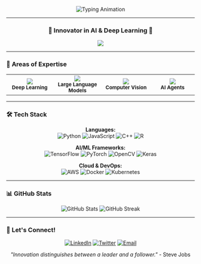 <!-- Profile Header with Animated SVG and Emojis -->
<p align="center">
  <img src="https://readme-typing-svg.herokuapp.com?font=Fira+Code&size=32&duration=2500&pause=800&color=F59E42&center=true&vCenter=true&width=600&lines=Hi+My+name+is+ulasdesouza+👋;Welcome+to+my+GitHub+profile!;I+love+coding+and+creating+amazing+things" alt="Typing Animation" />
</p>

---

<h3 align="center">🚀 <b>Innovator in AI & Deep Learning</b> 🚀</h3>

<div align="center">
  <img src="https://skillicons.dev/icons?i=python,cpp,js,r,aws,docker,kubernetes,githubactions,opencv,pytorch,tensorflow,keras" />
</div>

---

### 🧠 **Areas of Expertise**

<div align="center">
  <table>
    <tr>
      <td align="center" width="200">
        <img src="https://img.shields.io/badge/Deep%20Learning-0A0A0A?style=for-the-badge&logo=tensorflow&logoColor=FF6F00" /><br>
        <sub><b>Deep Learning</b></sub>
      </td>
      <td align="center" width="200">
        <img src="https://img.shields.io/badge/LLMs-FFD700?style=for-the-badge&logo=openai&logoColor=black" /><br>
        <sub><b>Large Language Models</b></sub>
      </td>
      <td align="center" width="200">
        <img src="https://img.shields.io/badge/Computer%20Vision-4B0082?style=for-the-badge&logo=opencv&logoColor=white" /><br>
        <sub><b>Computer Vision</b></sub>
      </td>
      <td align="center" width="200">
        <img src="https://img.shields.io/badge/AI%20Agents-228B22?style=for-the-badge&logo=robot&logoColor=white" /><br>
        <sub><b>AI Agents</b></sub>
      </td>
    </tr>
  </table>
</div>

---

### 🛠️ **Tech Stack**

<div align="center">
  
**Languages:**  
![Python](https://img.shields.io/badge/Python-3776AB?style=for-the-badge&logo=python&logoColor=white)
![JavaScript](https://img.shields.io/badge/JavaScript-F7DF1E?style=for-the-badge&logo=javascript&logoColor=black)
![C++](https://img.shields.io/badge/C++-00599C?style=for-the-badge&logo=c%2B%2B&logoColor=white)
![R](https://img.shields.io/badge/R-276DC3?style=for-the-badge&logo=r&logoColor=white)

**AI/ML Frameworks:**  
![TensorFlow](https://img.shields.io/badge/TensorFlow-FF6F00?style=for-the-badge&logo=tensorflow&logoColor=white)
![PyTorch](https://img.shields.io/badge/PyTorch-EE4C2C?style=for-the-badge&logo=pytorch&logoColor=white)
![OpenCV](https://img.shields.io/badge/OpenCV-27338e?style=for-the-badge&logo=OpenCV&logoColor=white)
![Keras](https://img.shields.io/badge/Keras-D00000?style=for-the-badge&logo=Keras&logoColor=white)

**Cloud & DevOps:**  
![AWS](https://img.shields.io/badge/AWS-232F3E?style=for-the-badge&logo=amazon-aws&logoColor=white)
![Docker](https://img.shields.io/badge/Docker-2496ED?style=for-the-badge&logo=docker&logoColor=white)
![Kubernetes](https://img.shields.io/badge/Kubernetes-326ce5?style=for-the-badge&logo=kubernetes&logoColor=white)

</div>

---

### 📊 **GitHub Stats**

<div align="center">
  <img src="https://github-readme-stats.vercel.app/api?username=ulasdesouza24&show_icons=true&theme=radical&hide_border=true" alt="GitHub Stats" />
  <img src="https://github-readme-streak-stats.herokuapp.com?user=ulasdesouza24&theme=radical&hide_border=true" alt="GitHub Streak" />
</div>

---

### 🌟 **Let's Connect!**

<div align="center">
  
[![LinkedIn](https://img.shields.io/badge/LinkedIn-0077B5?style=for-the-badge&logo=linkedin&logoColor=white)](https://linkedin.com/in/ulasdesouza)
[![Twitter](https://img.shields.io/badge/Twitter-1DA1F2?style=for-the-badge&logo=twitter&logoColor=white)](https://twitter.com/ulasdesouza)
[![Email](https://img.shields.io/badge/Email-D14836?style=for-the-badge&logo=gmail&logoColor=white)](mailto:ulasdesouza@example.com)

</div>

<div align="center">
  
*"Innovation distinguishes between a leader and a follower."* - Steve Jobs

</div>
